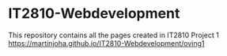 # IT2810-Webdevelopment
This repository contains all the pages created in IT2810
Project 1 https://martinjoha.github.io/IT2810-Webdevelopment/oving1
